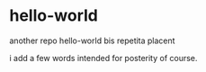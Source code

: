 # hello-world
another repo hello-world bis repetita placent

i add a few words intended for posterity of course.
